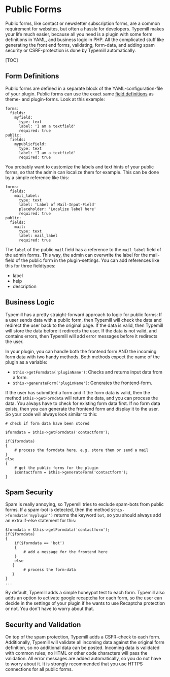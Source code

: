 # Public Forms

Public forms, like contact or newsletter subscription forms, are a common requirement for websites, but often a hassle for developers. Typemill makes your life much easier, because all you need is a plugin with some form definitions in YAML, and business logic in PHP. All the complicated stuff like generating the front end forms, validating, form-data, and adding spam security or CSRF-protection is done by Typemill automatically.

[TOC]

## Form Definitions

Public forms are defined in a separate block of the YAML-configuration-file of your plugin. Public forms can use the exact same [field definitions](/for-plugin-developers/documentation/field-overview) as theme- and plugin-forms. Look at this example:

````
forms:
  fields:
    myfield:
      type: text
      label: 'I am a textfield'
      required: true
public:
  fields:
    mypublicfield:
      type: text
      label: 'I am a textfield'
      required: true
````

You probably want to customize the labels and text hints of your public forms, so that the admin can localize them for example. This can be done by a simple reference like this:

````
forms:
  fields:
    mail_label:
      type: text
      label: 'Label of Mail-Input-Field'
      placeholder: 'Localize label here'
      required: true
public:
  fields:
    mail:
      type: text
      label: mail_label
      required: true
````

The `label` of the public `mail` field has a reference to the `mail_label` field of the admin forms. This way, the admin can overwrite the label for the mail-field of the public form in the plugin-settings. You can add references like this for three fieldtypes:

* label
* help
* description

## Business Logic

Typemill has a pretty straight-forward approach to logic for public forms: If a user sends data with a public form, then Typemill will check the data and redirect the user back to the original page. If the data is valid, then Typemill will store the data before it redirects the user. If the data is not valid, and contains errors, then Typemill will add error messages before it redirects the user.

In your plugin, you can handle both the frontend form AND the incoming form data with two handy methods. Both methods expect the name of the plugin as a variable:

* `$this->getFormdata('pluginName')`: Checks and returns input data from a form. 
* `$this->generateForm('pluginName')`: Generates the frontend-form.

If the user has submitted a form and if the form data is valid, then the method `$this->getFormdata` will return the data, and you can process the data. You always have to check for existing form data first. If no form data exists, then you can generate the frontend form and display it to the user. So your code will always look similar to this:

````
# check if form data have been stored
 
$formdata = $this->getFormdata('contactform');
 
if($formdata)
{
    # process the formdata here, e.g. store them or send a mail
}
else
{
    # get the public forms for the plugin
    $contactform = $this->generateForm('contactform');				
}
````

## Spam Security

Spam is really annoying, so Typemill tries to exclude spam-bots from public forms. If a spam-bot is detected, then the method `$this->formdata('myplugin')` returns the keyword `bot`, so you should always add an extra if-else statement for this: 

````
$formdata = $this->getFormdata('contactform');
if($formdata)
{
    if($formdata == 'bot')
    {
        # add a message for the frontend here
    }
    else
   {
        # process the form-data
   }
}
...
````

By default, Typemill adds a simple honeypot test to each form. Typemill also adds an option to activate google recaptcha for each form, so the user can decide in the settings of your plugin if he wants to use Recaptcha protection or not. You don't have to worry about that.

## Security and Validation

On top of the spam protection, Typemill adds a CSFR-check to each form. Additionally, Typemill will validate all incoming data against the original form definition, so no additional data can be posted. Incoming data is validated with common rules; no HTML or other code characters will pass the validation. All error messages are added automatically, so you do not have to worry about it. It is strongly recommended that you use HTTPS connections for all public forms.


